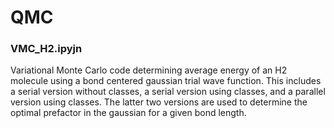 # QMC

### VMC_H2.ipyjn

Variational Monte Carlo code determining average energy of an H2 molecule using a bond centered gaussian trial wave function.
This includes a serial version without classes, a serial version using classes, and a parallel version using classes.
The latter two versions are used to determine the optimal prefactor in the gaussian for a given bond length.
